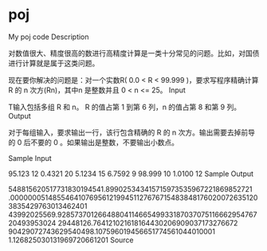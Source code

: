 # poj
My poj code
Description

对数值很大、精度很高的数进行高精度计算是一类十分常见的问题。比如，对国债进行计算就是属于这类问题。 

现在要你解决的问题是：对一个实数R( 0.0 < R < 99.999 )，要求写程序精确计算 R 的 n 次方(Rn)，其中n 是整数并且 0 < n <= 25。
Input

T输入包括多组 R 和 n。 R 的值占第 1 到第 6 列，n 的值占第 8 和第 9 列。
Output

对于每组输入，要求输出一行，该行包含精确的 R 的 n 次方。输出需要去掉前导的 0 后不要的 0 。如果输出是整数，不要输出小数点。

Sample Input

95.123 12
0.4321 20
5.1234 15
6.7592  9
98.999 10
1.0100 12
Sample Output

548815620517731830194541.899025343415715973535967221869852721
.00000005148554641076956121994511276767154838481760200726351203835429763013462401
43992025569.928573701266488041146654993318703707511666295476720493953024
29448126.764121021618164430206909037173276672
90429072743629540498.107596019456651774561044010001
1.126825030131969720661201
Source
